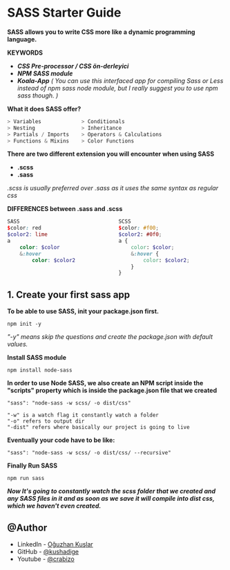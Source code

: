 # SASS Starter Guide
**SASS allows you to write CSS more like a dynamic programming language.**

**KEYWORDS**
* ***CSS Pre-processor / CSS ön-derleyici*** 
* ***NPM SASS module***
* ***Koala-App***
*( You can use this interfaced app for compiling Sass or Less instead of npm sass node module, but I really suggest you to use npm sass though. )*

**What it does SASS offer?**
```javascript
> Variables		        > Conditionals
> Nesting		        > Inheritance
> Partials / Imports	> Operators & Calculations
> Functions & Mixins	> Color Functions
```

**There are two different extension you will encounter when using SASS**
* **.scss**
* **.sass**

*.scss is usually preferred over .sass as it uses the same syntax as regular css*

**DIFFERENCES between .sass and .scss**
```scss
SASS					            SCSS
$color: red                         $color: #f00;
$color2: lime				        $color2: #0f0;
a					                a {
	color: $color				        color: $color;
	&:hover					            &:hover {
		color: $color2				        color: $color2;
						                }
					                }
```

## 1. Create your first sass app

**To be able to use SASS, init your package.json first.**

    npm init -y    

*"-y" means skip the questions and create the package.json with default values.*

**Install SASS module**

    npm install node-sass

**In order to use Node SASS, we also create an NPM script inside the "scripts" property which is inside the package.json file that we created**

    "sass": "node-sass -w scss/ -o dist/css"

    "-w" is a watch flag it constantly watch a folder
    "-o" refers to output dir
    "-dist" refers where basically our project is going to live 

**Eventually your code have to be like:**

    "sass": "node-sass -w scss/ -o dist/css/ --recursive"

**Finally Run SASS**

    npm run sass

***Now It's going to constantly watch the scss folder that we created and any SASS files in it and as soon as we save it will compile into dist css, which we haven't even created.***

## @Author

- LinkedIn - [Oğuzhan Kuşlar](https://www.linkedin.com/in/oguzhankuslar/)
- GitHub - [@kushadige](https://github.com/kushadige)
- Youtube - [@crabizo](https://www.youtube.com/c/crabizo)
